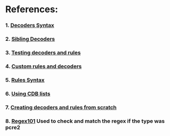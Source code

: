 # References:

### 1. [Decoders Syntax](https://documentation.wazuh.com/current/user-manual/ruleset/ruleset-xml-syntax/decoders.html)
### 2. [Sibling Decoders](https://documentation.wazuh.com/current/user-manual/ruleset/ruleset-xml-syntax/sibling-decoders.html)
### 3. [Testing decoders and rules](https://documentation.wazuh.com/current/user-manual/ruleset/testing.html#testing-decoders-and-rules)
### 4. [Custom rules and decoders](https://documentation.wazuh.com/current/user-manual/ruleset/custom.html) 
### 5. [Rules Syntax](https://documentation.wazuh.com/current/user-manual/ruleset/ruleset-xml-syntax/rules.html)
### 6. [Using CDB lists](https://documentation.wazuh.com/current/user-manual/ruleset/cdb-list.html)
### 7. [Creating decoders and rules from scratch](https://wazuh.com/blog/creating-decoders-and-rules-from-scratch/)
### 8. [Regex101](https://regex101.com/) Used to check and match the regex if the type was pcre2